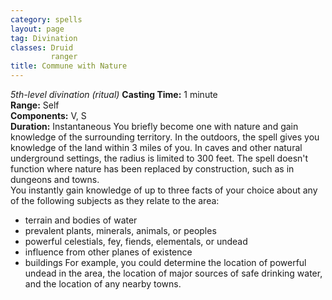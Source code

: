 ```yaml
---
category: spells
layout: page
tag: Divination
classes: Druid
         ranger
title: Commune with Nature 
---
```

_5th-level divination (ritual)_ 
**Casting Time:** 1 minute    
**Range:** Self    
**Components:** V, S    
**Duration:** Instantaneous 
You briefly become one with nature and gain knowledge of the surrounding territory. In the outdoors, the spell gives you knowledge of the land within 3 miles of you. In caves and other natural underground settings, the radius is limited to 300 feet. The spell doesn't function where nature has been replaced by construction, such as in dungeons and towns.    
You instantly gain knowledge of up to three facts of your choice about any of the following subjects as they relate to the area:
* terrain and bodies of water
* prevalent plants, minerals, animals, or peoples
* powerful celestials, fey, fiends, elementals, or undead
* influence from other planes of existence
* buildings 
For example, you could determine the location of powerful undead in the area, the location of major sources of safe drinking water, and the location of any nearby towns.